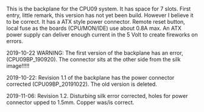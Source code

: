 This is the backplane for the CPU09 system. It has space for 7 slots.
First entry, little remark, this version has not yet been build. However I believe it to be correct.
It has a ATX style power connector. Remote reset button, local fuse as the boards (CPU/MON/IDE) use about 0.8A max.
An ATX power supply can deliver enough current in the 5 Volt to create fireworks on errors.

2019-10-22
WARNING: The first version of the backplane has an error, (CPU09BP_190920). The connector sits at the other side from the silk image!!!!!

2019-10-22:
Revision 1.1 of the backplane has the power connector corrected (CPU09BP_20191022). The old version is deleted.

2019-11-06:
Revision 1.2. Disturbing silk error  corrected, holes for power connector upped to 1.5mm. Copper was/is correct. 
